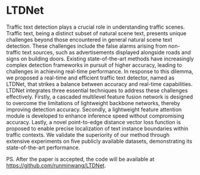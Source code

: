 # LTDNet

Traffic text detection plays a crucial role in understanding traffic scenes. Traffic text, being a distinct subset of natural scene text, presents unique challenges beyond those encountered in general natural scene text detection. These challenges include the false alarms arising from non-traffic text sources, such as advertisements displayed alongside roads and signs on building doors. Existing state-of-the-art methods have increasingly complex detection frameworks in pursuit of higher accuracy, leading to challenges in achieving real-time performance. In response to this dilemma, we proposed a real-time and efficient traffic text detector, named as LTDNet,  that strikes a balance between accuracy and real-time capabilities. LTDNet integrates three essential techniques to address these challenges effectively. Firstly, a cascaded multilevel feature fusion network is designed to overcome the limitations of lightweight backbone networks, thereby improving detection accuracy. Secondly, a lightweight feature attention module is developed to enhance inference speed without compromising accuracy. Lastly, a novel point-to-edge distance vector loss function is proposed to enable precise localization of text instance boundaries within traffic contexts. We validate the superiority of our method through extensive experiments on five publicly available datasets, demonstrating its state-of-the-art performance. 

PS. After the paper is accepted, the code will be available at https://github.com/runminwang/LTDNet.
